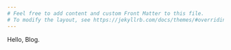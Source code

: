 ```yaml
---
# Feel free to add content and custom Front Matter to this file.
# To modify the layout, see https://jekyllrb.com/docs/themes/#overriding-theme-defaults
---
```


Hello, Blog.
